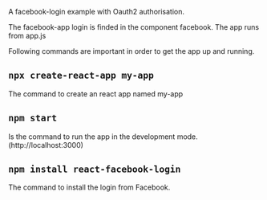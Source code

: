 A facebook-login example with Oauth2 authorisation.

The facebook-app login is finded in the component facebook. 
The app runs from app.js

Following commands are important in order to get the app up and running. 

## `npx create-react-app my-app`
The command to create an react app named my-app

## `npm start`
Is the command to run the app in the development mode. 
(http://localhost:3000)

## `npm install react-facebook-login`
The command to install the login from Facebook. 

